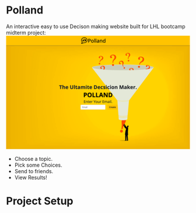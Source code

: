 Polland
===========================
An interactive easy to use Decison making website built for LHL bootcamp midterm project:
!["landing page"](https://github.com/kylemcloughlin/Polland/blob/master/polland.png?raw=true)

- Choose a topic.
- Pick some Choices. 
- Send to friends.
- View Results!

Project Setup
=========================
